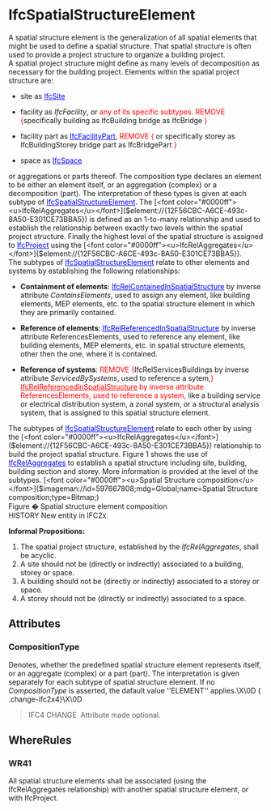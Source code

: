 # IfcSpatialStructureElement

A spatial structure element is the generalization of all spatial elements that might be used to define a spatial structure. That spatial structure is often used to provide a project structure to organize a building project.  
A spatial project structure might define as many levels of decomposition as necessary for the building project. Elements within the spatial project structure are:  
* site as [<font color="#0000ff"><u>IfcSite</u></font>]($element://{2E1AEFD9-0C13-4c37-ADD3-F1FF076F7A3C})

  
* facility as _IfcFacility_, or <font color="#ff0000">any of its specific subtypes. REMOVE {</font>specifically   building as IfcBuilding   bridge as IfcBridge<font color="#ff0000"> }</font>

  
* facility part as [<font color="#0000ff"><u>IfcFacilityPart</u></font>]($element://{61C7E8E9-D8A6-4955-ACCB-2865F2D81503}), <font color="#ff0000">REMOVE {</font> or specifically   storey as IfcBuildingStorey   bridge part as IfcBridgePart <font color="#ff0000">}</font>

  
* space as [<font color="#0000ff"><u>IfcSpace</u></font>]($element://{51F70274-0484-4e6b-899A-1D0445F25124})

  
or aggregations or parts thereof. The composition type declares an element to be either an element itself, or an aggregation (complex) or a decomposition (part). The interpretation of these types is given at each subtype of [<font color="#0000ff"><u>IfcSpatialStructureElement</u></font>]($element://{30E08EC3-5B14-45f4-8246-B4811D2ECF1B}).  
The [<font color="#0000ff"><u>IfcRelAggregates</u></font>]($element://{12F56CBC-A6CE-493c-8A50-E301CE73BBA5}) is defined as an 1-to-many relationship and used to establish the relationship between exactly two levels within the spatial project structure. Finally the highest level of the spatial structure is assigned to [<font color="#0000ff"><u>IfcProject</u></font>]($element://{261F430C-03B3-4a9e-A414-1452166DEDA0}) using the [<font color="#0000ff"><u>IfcRelAggregates</u></font>]($element://{12F56CBC-A6CE-493c-8A50-E301CE73BBA5}).  
The subtypes of [<font color="#0000ff"><u>IfcSpatialStructureElement</u></font>]($element://{30E08EC3-5B14-45f4-8246-B4811D2ECF1B}) relate to other elements and systems by establishing the following relationships:  
* **Containment of elements**: [<font color="#0000ff"><u>IfcRelContainedInSpatialStructure</u></font>]($element://{4BA66984-EDFC-415d-BB2E-DE5369370756}) by inverse attribute _ContainsElements_, used to assign any element, like building elements, MEP elements, etc. to the spatial structure element in which they are primarily contained.
* **Reference of elements**: [<font color="#0000ff"><u>IfcRelReferencedInSpatialStructure</u></font>]($element://{415054A4-1479-4c32-9A58-BC1E36A488CC}) by inverse attribute ReferencesElements, used to reference any element, like building elements, MEP elements, etc. in spatial structure elements, other then the one, where it is contained.

  
* **Reference of systems**: <font color="#ff0000">REMOVE {</font>IfcRelServicesBuildings by inverse attribute _ServicedBySystems_, used to reference a sytem,<font color="#ff0000">} </font>[<font color="#ff0000"><u>IfcRelReferencedInSpatialStructure</u></font>]($element://{415054A4-1479-4c32-9A58-BC1E36A488CC})<font color="#ff0000"> by inverse attribute ReferencesElements, used to reference a system,</font> like a building service or electrical distribution system, a zonal system, or a structural analysis system, that is assigned to this spatial structure element.

  
The subtypes of [<font color="#0000ff"><u>IfcSpatialStructureElement</u></font>]($element://{30E08EC3-5B14-45f4-8246-B4811D2ECF1B}) relate to each other by using the [<font color="#0000ff"><u>IfcRelAggregates</u></font>]($element://{12F56CBC-A6CE-493c-8A50-E301CE73BBA5}) relationship to build the project spatial structure. Figure 1 shows the use of [<font color="#0000ff"><u>IfcRelAggregates</u></font>]($element://{12F56CBC-A6CE-493c-8A50-E301CE73BBA5}) to establish a spatial structure including site, building, building section and storey. More information is provided at the level of the subtypes.  
[<font color="#0000ff"><u>Spatial Structure composition</u></font>]($imageman://id=597667808;mdg=Global;name=Spatial Structure composition;type=Bitmap;)  
Figure � Spatial structure element composition  
HISTORY New entity in IFC2x.  
  
**Informal Propositions:**  
1. The spatial project structure, established by the _IfcRelAggregates_, shall be acyclic.
2. A site should not be (directly or indirectly) associated to a building, storey or space.
3. A building should not be (directly or indirectly) associated to a storey or space.
4. A storey should not be (directly or indirectly) associated to a space.

## Attributes

### CompositionType
Denotes, whether the predefined spatial structure element represents itself, or an aggregate (complex) or a part (part). The interpretation is given separately for each subtype of spatial structure element. If no _CompositionType_ is asserted, the dafault value ''ELEMENT'' applies.\X\0D
{ .change-ifc2x4}\X\0D
> IFC4 CHANGE&nbsp; Attribute made optional.

## WhereRules

### WR41
All spatial structure elements shall be associated (using the IfcRelAggregates relationship) with another spatial structure element, or with IfcProject.
